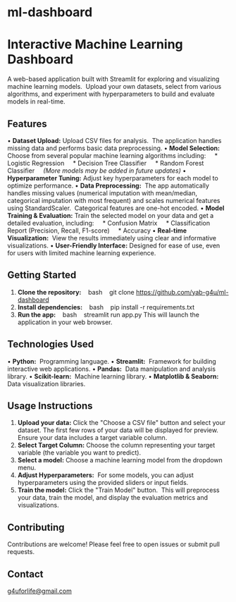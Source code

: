 # ml-dashboard
# Interactive Machine Learning Dashboard
A web-based application built with Streamlit for exploring and visualizing machine learning models.  Upload your own datasets, select from various algorithms, and experiment with hyperparameters to build and evaluate models in real-time.
## Features
• **Dataset Upload:** Upload CSV files for analysis.  The application handles missing data and performs basic data preprocessing.
• **Model Selection:** Choose from several popular machine learning algorithms including:
    * Logistic Regression
    * Decision Tree Classifier
    * Random Forest Classifier
    *(More models may be added in future updates)*
• **Hyperparameter Tuning:** Adjust key hyperparameters for each model to optimize performance.
• **Data Preprocessing:**  The app automatically handles missing values (numerical imputation with mean/median, categorical imputation with most frequent) and scales numerical features using StandardScaler.  Categorical features are one-hot encoded.
• **Model Training & Evaluation:** Train the selected model on your data and get a detailed evaluation, including:
    * Confusion Matrix
    * Classification Report (Precision, Recall, F1-score)
    * Accuracy
• **Real-time Visualization:**  View the results immediately using clear and informative visualizations.
• **User-Friendly Interface:** Designed for ease of use, even for users with limited machine learning experience.

## Getting Started

1. **Clone the repository:**
   
bash
   git clone <https://github.com/yab-g4u/ml-dashboard>
2. **Install dependencies:**
   
bash
   pip install -r requirements.txt
3. **Run the app:**
   
bash
   streamlit run app.py
This will launch the application in your web browser.

## Technologies Used

• **Python:**  Programming language.
• **Streamlit:**  Framework for building interactive web applications.
• **Pandas:**  Data manipulation and analysis library.
• **Scikit-learn:**  Machine learning library.
• **Matplotlib & Seaborn:** Data visualization libraries.


## Usage Instructions

1. **Upload your data:** Click the "Choose a CSV file" button and select your dataset. The first few rows of your data will be displayed for preview.  Ensure your data includes a target variable column.
2. **Select Target Column:** Choose the column representing your target variable (the variable you want to predict).
3. **Select a model:** Choose a machine learning model from the dropdown menu.
4. **Adjust Hyperparameters:**  For some models, you can adjust hyperparameters using the provided sliders or input fields.
5. **Train the model:** Click the "Train Model" button.  This will preprocess your data, train the model, and display the evaluation metrics and visualizations.


## Contributing

Contributions are welcome! Please feel free to open issues or submit pull requests.

## Contact

g4uforlife@gmail.com

